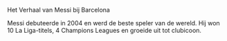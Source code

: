 ﻿Het Verhaal van Messi bij Barcelona

Messi debuteerde in 2004 en werd de beste speler van de wereld.
Hij won 10 La Liga-titels, 4 Champions Leagues en groeide uit tot clubicoon.


